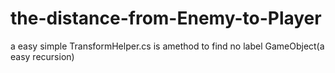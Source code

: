 # the-distance-from-Enemy-to-Player
a easy simple
TransformHelper.cs is amethod to find no label GameObject(a easy recursion)
